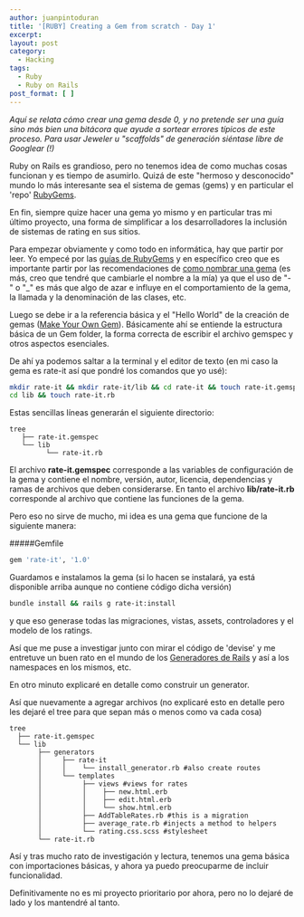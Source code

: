 ```yaml
---
author: juanpintoduran
title: '[RUBY] Creating a Gem from scratch - Day 1'
excerpt:
layout: post
category:
  - Hacking
tags:
  - Ruby
  - Ruby on Rails
post_format: [ ]
---
```


*Aquí se relata cómo crear una gema desde 0, y no pretende ser una guía sino más bien una bitácora que ayude a sortear errores típicos de este proceso. Para usar Jeweler u "scaffolds" de generación siéntase libre de Googlear (!)*

Ruby on Rails es grandioso, pero no tenemos idea de como muchas cosas funcionan y es tiempo de asumirlo. Quizá de este "hermoso y desconocido" mundo lo más interesante sea el sistema de gemas (gems) y en particular el 'repo' [RubyGems][1].

En fin, siempre quize hacer una gema yo mismo y en particular tras mi último proyecto, una forma de simplificar a los desarrolladores la inclusión de sistemas de rating en sus sitios.

Para empezar obviamente y como todo en informática, hay que partir por leer. Yo empecé por las [guías de RubyGems][5] y en específico creo que es importante partir por las recomendaciones de [como nombrar una gema][2] (es más, creo que tendré que cambiarle el nombre a la mía) ya que el uso de "-" o "_" es más que algo de azar e influye en el comportamiento de la gema, la llamada y la denominación de las clases, etc.

Luego se debe ir a la referencia básica y el "Hello World" de la creación de gemas ([Make Your Own Gem][3]). Básicamente ahí se entiende la estructura básica de un Gem folder, la forma correcta de escribir el archivo gemspec y otros aspectos esenciales.

De ahí ya podemos saltar a la terminal y el editor de texto (en mi caso la gema es rate-it así que pondré los comandos que yo usé):

~~~ bash
mkdir rate-it && mkdir rate-it/lib && cd rate-it && touch rate-it.gemspec
cd lib && touch rate-it.rb
~~~

Estas sencillas líneas generarán el siguiente directorio:

~~~
tree
   ├── rate-it.gemspec
   └── lib
         └── rate-it.rb
~~~

El archivo **rate-it.gemspec** corresponde a las variables de configuración de la gema y contiene el nombre, versión, autor, licencia, dependencias y ramas de archivos que deben considerarse. En tanto el archivo **lib/rate-it.rb** corresponde al archivo que contiene las funciones de la gema.

Pero eso no sirve de mucho, mi idea es una gema que funcione de la siguiente manera:

#####Gemfile
~~~ ruby
gem 'rate-it', '1.0'
~~~

Guardamos e instalamos la gema (si lo hacen se instalará, ya está disponible arriba aunque no contiene código dicha versión)

~~~ bash
bundle install && rails g rate-it:install
~~~

y que eso generase todas las migraciones, vistas, assets, controladores y el modelo de los ratings.

Así que me puse a investigar junto con mirar el código de 'devise' y me entretuve un buen rato en el mundo de los [Generadores de Rails][6] y así a los namespaces en los mismos, etc.

En otro minuto explicaré en detalle como construir un generator.

Así que nuevamente a agregar archivos (no explicaré esto en detalle pero les dejaré el tree para que sepan más o menos como va cada cosa)

~~~
tree
  ├── rate-it.gemspec
  └── lib
       ├── generators
       │     ├── rate-it
       │     │    └── install_generator.rb #also create routes
       │     └── templates
       │          ├── views #views for rates
       │          │    ├── new.html.erb
       │          │    ├── edit.html.erb
       │          │    └── show.html.erb
       │          ├── AddTableRates.rb #this is a migration
       │          ├── average_rate.rb #injects a method to helpers
       │          └── rating.css.scss #stylesheet
       └── rate-it.rb
~~~

Así y tras mucho rato de investigación y lectura, tenemos una gema básica con importaciones básicas, y ahora ya puedo preocuparme de incluir funcionalidad.

Definitivamente no es mi proyecto prioritario por ahora, pero no lo dejaré de lado y los mantendré al tanto.

[1]: https://rubygems.org
[2]: http://guides.rubygems.org/name-your-gem/
[3]: http://guides.rubygems.org/make-your-own-gem/
[4]: http://guides.rubygems.org/command-reference/
[5]: http://guides.rubygems.org/
[6]: http://guides.rubyonrails.org/generators.html